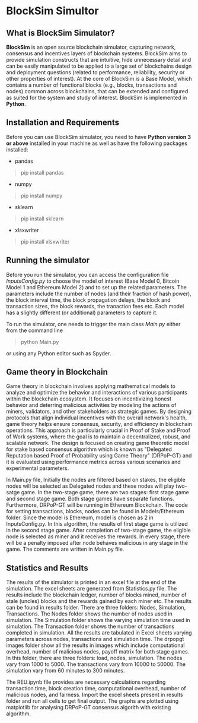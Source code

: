 # BlockSim Simultor

## What is BlockSim Simulator?
**BlockSim** is an open source blockchain simulator, capturing network, consensus and incentives layers of blockchain systems. BlockSim aims to provide simulation constructs that are intuitive, hide unnecessary detail and can be easily manipulated to be applied to a large set of blockchains design and deployment questions (related to performance, reliability, security or other properties of interest). At the core of BlockSim is a Base Model, which contains a number of functional blocks (e.g., blocks, transactions and nodes) common across blockchains, that can be extended and configured as suited for the system and study of interest. BlockSim is implemented in **Python**.

## Installation and Requirements

Before you can use BlockSim  simulator, you need to have **Python version 3 or above** installed in your machine as well as have the following packages installed:

- pandas 
>pip install pandas
- numpy 
>pip install numpy
- sklearn 
>pip install sklearn
- xlsxwriter
>pip install xlsxwriter

## Running the simulator

Before you run the simulator, you can access the configuration file *InputsConfig.py* to choose the model of interest (Base Model 0, Bitcoin Model 1 and Ethereum Model 2) and to set up the related parameters.
The parameters include the number of nodes (and their fraction of hash power), the block interval time, the block propagation delays, the block and transaction sizes, the block rewards, the tranaction fees etc.
Each model has a slightly different (or additional) parameters to capture it.

To run the simulator, one needs to trigger the main class *Main.py* either from the command line
> python Main.py

or using any Python editor such as Spyder.

## Game theory in Blockchain
Game theory in blockchain involves applying mathematical models to analyze and optimize the behavior and interactions of various participants within the blockchain ecosystem. It focuses on incentivizing honest behavior and deterring malicious activities by modeling the actions of miners, validators, and other stakeholders as strategic games. By designing protocols that align individual incentives with the overall network's health, game theory helps ensure consensus, security, and efficiency in blockchain operations. This approach is particularly crucial in Proof of Stake and Proof of Work systems, where the goal is to maintain a decentralized, robust, and scalable network. The design is focused on creating game theoretic model for stake based consensus algorithm which is known as "Delegated Reputation based Proof of Probability using Game Theory" (DRPoP-GT) and it is evaluated using performance metrics across various scenarios and experimental parameters.

In Main.py file, Initially the nodes are filtered based on stakes, the eligible nodes will be selected as Delegated nodes and these nodes will play two-satge game. In the two-stage game, there are two stages: first stage game and second stage game. Both stage games have separate functions. Furthermore, DRPoP-GT will be running in Ethereum Blockchain. The code for setting transactions, blocks, nodes can be found in Models/Ethereum folder. Since the model is Ethereum, model is chosen as 2 in InputsConfig.py. In this algorithm, the results of first stage game is utilized in the second stage game. After completion of two-stage game, the eligible node is selected as miner and it receives the rewards. In every stage, there will be a penalty imposed after node behaves malicious in any stage in the game. The comments are written in Main.py file.

## Statistics and Results

The results of the simulator is printed in an excel file at the end of the simulation. The excel sheets are generated from Statistics.py file. The results include the blockchain ledger, number of blocks mined, number of stale (uncles) blocks and the rewards gained by each miner etc. The results can be found in results folder. There are three folders: Nodes, Simulation, Transactions. 
The Nodes folder shows the number of nodes used in simulation.
The Simulation folder shows the varying simulation time used in simulation.
The Transaction folder shows the number of transactions completed in simulation.
All the results are tabulated in Excel sheets varying parameters across nodes, transactions and simulation time.
The drpopgt images folder show all the results in images which include computational overhead, number of malicious nodes, payoff matrix for both stage games.
In this folder, there are three folders: load, nodes, simulation.
The nodes vary from 1000 to 5000. The transactions vary from 10000 to 50000. The simulation vary from 60 minutes to 300 minutes.

The REU.ipynb file provides are necessary calculations regarding transaction time, block creation time, computational overhead, number of malicious nodes, and fairness. Import the excel sheets present in results folder and run all cells to get final output. The graphs are plotted using matplotlib for analysing DRPoP-GT consensus algorith with existing algorithm.
